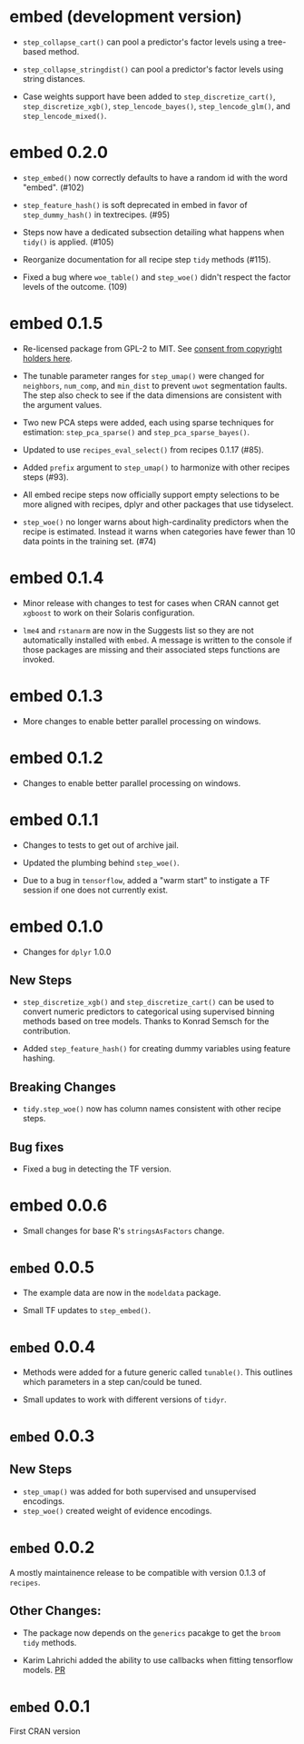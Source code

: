 # embed (development version)

* `step_collapse_cart()` can pool a predictor's factor levels using a tree-based method. 

* `step_collapse_stringdist()` can pool a predictor's factor levels using string distances.

* Case weights support have been added to `step_discretize_cart()`, `step_discretize_xgb()`, `step_lencode_bayes()`, `step_lencode_glm()`, and `step_lencode_mixed()`.

# embed 0.2.0

* `step_embed()` now correctly defaults to have a random id with the word "embed". (#102)

* `step_feature_hash()` is soft deprecated in embed in favor of `step_dummy_hash()` in textrecipes. (#95)

* Steps now have a dedicated subsection detailing what happens when `tidy()` is applied. (#105)

* Reorganize documentation for all recipe step `tidy` methods (#115).

* Fixed a bug where `woe_table()` and `step_woe()` didn't respect the factor levels of the outcome. (109)

# embed 0.1.5

* Re-licensed package from GPL-2 to MIT. See [consent from copyright holders here](https://github.com/tidymodels/embed/issues/78).

* The tunable parameter ranges for `step_umap()` were changed for `neighbors`, `num_comp`, and `min_dist` to prevent `uwot` segmentation faults. The step also check to see if the data dimensions are consistent with the argument values. 

* Two new PCA steps were added, each using sparse techniques for estimation: `step_pca_sparse()` and `step_pca_sparse_bayes()`.

* Updated to use `recipes_eval_select()` from recipes 0.1.17 (#85).

* Added `prefix` argument to `step_umap()` to harmonize with other recipes steps (#93).

* All embed recipe steps now officially support empty selections to be more aligned with recipes, dplyr and other packages that use tidyselect.

* `step_woe()` no longer warns about high-cardinality predictors when the recipe is estimated. Instead it warns when categories have fewer than 10 data points in the training set.  (#74)


# embed 0.1.4

 * Minor release with changes to test for cases when CRAN cannot get `xgboost` to work on their Solaris configuration. 
 
 * `lme4` and `rstanarm` are now in the Suggests list so they are not automatically installed with `embed`. A message is written to the console if those packages are missing and their associated steps functions are invoked. 

# embed 0.1.3

 * More changes to enable better parallel processing on windows. 

# embed 0.1.2

 * Changes to enable better parallel processing on windows. 

# embed 0.1.1

 * Changes to tests to get out of archive jail.
 
 * Updated the plumbing behind `step_woe()`. 
 
 * Due to a bug in `tensorflow`, added a "warm start" to instigate a TF session if one does not currently exist. 
 
# embed 0.1.0

 * Changes for `dplyr` 1.0.0
 
## New Steps
 
  * `step_discretize_xgb()` and `step_discretize_cart()` can be used to convert numeric predictors to categorical using supervised binning methods based on tree models. Thanks to Konrad Semsch for the contribution. 

 * Added `step_feature_hash()` for creating dummy variables using feature hashing. 

## Breaking Changes

 * `tidy.step_woe()` now has column names consistent with other recipe steps. 

## Bug fixes

 * Fixed a bug in detecting the TF version. 


# embed 0.0.6

* Small changes for base R's `stringsAsFactors` change. 

# `embed` 0.0.5

 * The example data are now in the `modeldata` package. 
 
 * Small TF updates to `step_embed()`. 


# `embed` 0.0.4

 * Methods were added for a future generic called `tunable()`. This outlines which parameters in a step can/could be tuned.

 * Small updates to work with different versions of `tidyr`.  
 

# `embed` 0.0.3

## New Steps

 * `step_umap()` was added for both supervised and unsupervised encodings. 
 * `step_woe()` created weight of evidence encodings.


# `embed` 0.0.2

A mostly maintainence release to be compatible with version 0.1.3 of `recipes`. 

## Other Changes:

 * The package now depends on the `generics` pacakge to get the `broom` `tidy` methods. 

 * Karim Lahrichi added the ability to use callbacks when fitting tensorflow models. [PR](https://github.com/tidymodels/embed/pull/9)


# `embed` 0.0.1

First CRAN version

